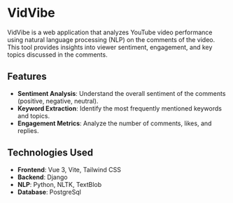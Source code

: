 # VidVibe

VidVibe is a web application that analyzes YouTube video performance using natural language processing (NLP) on the comments of the video. This tool provides insights into viewer sentiment, engagement, and key topics discussed in the comments.

## Features

- **Sentiment Analysis**: Understand the overall sentiment of the comments (positive, negative, neutral).
- **Keyword Extraction**: Identify the most frequently mentioned keywords and topics.
- **Engagement Metrics**: Analyze the number of comments, likes, and replies.

## Technologies Used

- **Frontend**: Vue 3, Vite, Tailwind CSS
- **Backend**: Django
- **NLP**: Python, NLTK, TextBlob
- **Database**: PostgreSql